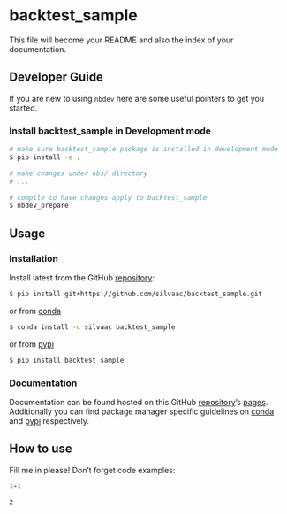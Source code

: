 # backtest_sample

<!-- WARNING: THIS FILE WAS AUTOGENERATED! DO NOT EDIT! -->

This file will become your README and also the index of your
documentation.

## Developer Guide

If you are new to using `nbdev` here are some useful pointers to get you
started.

### Install backtest_sample in Development mode

``` sh
# make sure backtest_sample package is installed in development mode
$ pip install -e .

# make changes under nbs/ directory
# ...

# compile to have changes apply to backtest_sample
$ nbdev_prepare
```

## Usage

### Installation

Install latest from the GitHub
[repository](https://github.com/silvaac/backtest_sample):

``` sh
$ pip install git+https://github.com/silvaac/backtest_sample.git
```

or from [conda](https://anaconda.org/silvaac/backtest_sample)

``` sh
$ conda install -c silvaac backtest_sample
```

or from [pypi](https://pypi.org/project/backtest_sample/)

``` sh
$ pip install backtest_sample
```

### Documentation

Documentation can be found hosted on this GitHub
[repository](https://github.com/silvaac/backtest_sample)’s
[pages](https://silvaac.github.io/backtest_sample/). Additionally you
can find package manager specific guidelines on
[conda](https://anaconda.org/silvaac/backtest_sample) and
[pypi](https://pypi.org/project/backtest_sample/) respectively.

## How to use

Fill me in please! Don’t forget code examples:

``` python
1+1
```

    2
